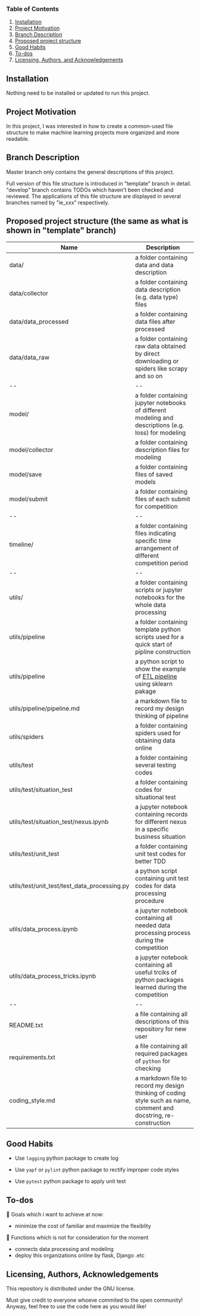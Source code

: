 ### Table of Contents

1. [Installation](#installation)
2. [Project Motivation](#motivation)
3. [Branch Description](#branch)
4. [Proposed project structure](#structure)
5. [Good Habits](#Habits)
6. [To-dos](#To-dos)
7. [Licensing, Authors, and Acknowledgements](#licensing)

## Installation <a name="installation"></a>

Nothing need to be installed or updated to run this project.

## Project Motivation<a name="motivation"></a>

In this project, I was interested in how to create a common-used file structure to make machine learning projects more organized and more readable.

## Branch Description<a name="branch"></a>

Master branch only contains the general descriptions of this project.

Full version of this file structure is introduced in "template" branch in detail. "develop" branch contains TODOs which haven't been checked and reviewed. The applications of this file structure are displayed in several branches named by "ie_xxx" respectively. 

## Proposed project structure (the same as what is shown in "template" branch)<a name="structure"></a>

Name | Description |
------------ | -------------
data/ | a folder containing data and data description
data/collector | a folder containing data description (e.g. data type) files
data/data_processed| a folder containing data files after processed
data/data_raw| a folder containing  raw data obtained by direct downloading or spiders like scrapy and so on
-- | --
model/ | a folder containing jupyter notebooks of different modeling and descriptions (e.g. loss) for modeling
model/collector | a folder containing description files for modeling
model/save | a folder containing files of saved models
model/submit | a folder containing files of each submit for competition
-- | --
timeline/ | a folder containing files indicating specific time arrangement of different competition period
-- | --
utils/ | a folder containing scripts or jupyter notebooks for the whole data processing
utils/pipeline | a folder containing template python scripts used for a quick start of pipline construction
utils/pipeline | a python script to show the example of [ETL pipeline](https://en.wikipedia.org/wiki/Extract,_transform,_load) using sklearn pakage
utils/pipeline/pipeline.md | a markdown file to record my design thinking of pipeline
utils/spiders | a folder containing spiders used for obtaining data online
utils/test | a folder containing several testing codes 
utils/test/situation_test | a folder containing codes for situational test
utils/test/situation_test/nexus.ipynb | a jupyter notebook containing records for different nexus in a specific business situation
utils/test/unit_test | a folder containing unit test codes for better TDD
utils/test/unit_test/test_data_processing.py | a python script containing unit test codes for data processing procedure
utils/data_process.ipynb | a jupyter notebook containing all needed data processing process during the competition
utils/data_process_tricks.ipynb | a jupyter notebook containing all useful trciks of python packages learned during the competition
-- | --
README.txt | a file containing all descriptions of this repository for new user
requirements.txt | a file containing all required packages of `python` for checking
coding_style.md | a markdown file to record my design thinking of coding style such as name, comment and docstring, re-construction
 
## Good Habits<a name="Habits"></a>

* Use `logging` python package to create log

* Use `yapf` or `pylint` python package to rectify improper code styles

* Use `pytest` python package to apply unit test

## To-dos<a name="To-dos"></a>

:memo: Goals which i want to achieve at now:

* minimize the cost of familiar and maximize the flexiblity

:memo: Functions which is not for consideration for the moment

* connects data processing and modeling
* deploy this organizations online by flask, Django .etc

## Licensing, Authors, Acknowledgements<a name="licensing"></a>

This repository is distributed under the GNU license.

Must give credit to everyone whoeve commited to the open community! Anyway, feel free to use the code here as you would like!
